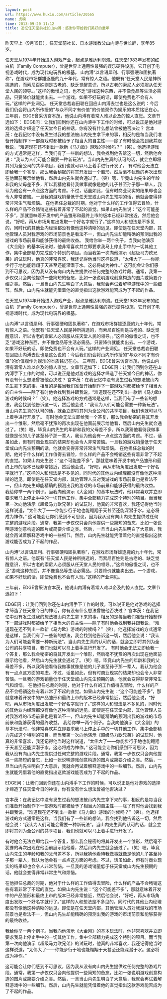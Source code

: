 ```yaml
---
layout: post
url: https://www.huxiu.com/article/20565
name: 虎嗅
time: 2013-09-20 11:12
title: 追忆任天堂前社长山内溥：感谢你带给我们美好的童年
---
```

昨天早上（9月19日），任天堂前社长、日本游戏教父山内溥与世长辞，享年85岁。

任天堂从1974年开始进入游戏产业，起点是雅达利崩溃。任天堂1983年发布的红白机（Family Computer），曾是世界上通用性最强的娱乐硬件设施，它开创了电视游戏时代，成为现代电玩界的根基。 山内溥“以言语犀利、行事强硬和固执著称”，在游戏市场群雄逐鹿的九十年代，常有惊人之语。他既有“任天堂人民是神所挑选的，而索尼百姓则是古老的、缺乏觉醒意识，所以古老的索尼人必须服从任天堂人民的领导。。”这样的傲慢之词，也不乏“游戏这种东西，并不像食品等生活必需品，只要降价就能卖出去。一个游戏，如果不好玩的话，即使免费也不会有人玩。”这样的产业洞见。 任天堂总裁岩田聪在回应山内溥去世也是这么说的：今后我们仍会将山内所传授的"与众不同才有价值"的价值观作为娱乐的本质铭记在心。 三年前，EDGE曾采访宫本茂，他说山内溥有着常人难以企及的惊人直觉。文章节选如下： EDGE问：让我们回到你还在山内溥手下工作的时候，可以说正是他对游戏的选择才缔造了任天堂今日的神话，你有没有什么想法曾被他否决过？ 宫本茂：在我记忆中没有发生过我的想法被山内先生拿下来的事，相反的是每当我们准备开始制作下一部游戏时都被给予了相当大的自主性——除了有时他会找到我并跟我说，“难道现在还不到出一款新《马力欧》游戏的时候吗？”（笑）。他选择游戏的方式通常是这样，当我们有了一些新的想法，我会找到他告诉这一切，然后他会说：“我认为人们可能会需要一种新玩法”。当山内先生真的认可的话，就会立即将其列为全公司的共享项目，我们也就可以马上着手进行开发了。 有时他会无法立即给我一个答复，那么我会秘密的将其开发出一个雏形，然后毫不犹豫的再次出现在他面前展示给他看，然后山内先生就会通过了。（笑）嗯，毕竟山内先生的年龄和我的父母差不多，所以我猜他看待我做事就像是他的儿子甚至孙子那一辈人，我认为他会有一点点这方面的考虑。不过，话虽如此，但有时商业现实的结果却也会令人非常苦恼。一旦我的游戏销量低于任天堂或山内先生预期的话，他就会变得非常非常生气和烦恼。 在他担任总裁的时期，他对于什么样的工作值得去冒险，什么样的产品不会畅销这些有着非常了不起的直觉。如果山内先生说：“这个可能差不多”，那就意味着开发中的产品雏形和最终上市的版本已经非常接近，然后他会说，“好吧，再从市场角度出发取一个好名字就行了。”这样的人和想法是不多见的，同时代的其他业内经理都没有像他这种清晰的远见。即使是在任天堂内部，其他管理人员对我游戏的市场前景也是看法不一，但山内先生却能精确的预测出我的游戏的市场前景和能够获得的最终收益。 我给你举一两个例子。当我向他演示《大金刚》的基本玩法时，他非常喜欢并立即要求我马上停止手中的一切其他工作，集中全部精力完成这个特别的项目。而当我第一次向他演示《超级马力欧兄弟》的试玩时，他真的非常喜欢，我还记得他当时这样说道，“太伟大了——你能步行于地也能翱翔于天甚至还能深潜于水。这必将成为神作。” 这可能会让你们感到不可思议，因为我从没有向山内先生提供过任何完整的游戏片段。通常，我第一步仅仅只会向他提供一些简短的备忘，比如一张说明游戏创意构造的图片或简要介绍之类。然后，一旦当山内先生明白了大意后，我就会再试着解释游戏中的一些细节。然后，山内先生就能凭借着他的直觉指出这款游戏能否成为了不起的作品。

任天堂从1974年开始进入游戏产业，起点是雅达利崩溃。任天堂1983年发布的红白机（Family Computer），曾是世界上通用性最强的娱乐硬件设施，它开创了电视游戏时代，成为现代电玩界的根基。

山内溥“以言语犀利、行事强硬和固执著称”，在游戏市场群雄逐鹿的九十年代，常有惊人之语。他既有“任天堂人民是神所挑选的，而索尼百姓则是古老的、缺乏觉醒意识，所以古老的索尼人必须服从任天堂人民的领导。。”这样的傲慢之词，也不乏“游戏这种东西，并不像食品等生活必需品，只要降价就能卖出去。一个游戏，如果不好玩的话，即使免费也不会有人玩。”这样的产业洞见。 任天堂总裁岩田聪在回应山内溥去世也是这么说的：今后我们仍会将山内所传授的"与众不同才有价值"的价值观作为娱乐的本质铭记在心。 三年前，EDGE曾采访宫本茂，他说山内溥有着常人难以企及的惊人直觉。文章节选如下： EDGE问：让我们回到你还在山内溥手下工作的时候，可以说正是他对游戏的选择才缔造了任天堂今日的神话，你有没有什么想法曾被他否决过？ 宫本茂：在我记忆中没有发生过我的想法被山内先生拿下来的事，相反的是每当我们准备开始制作下一部游戏时都被给予了相当大的自主性——除了有时他会找到我并跟我说，“难道现在还不到出一款新《马力欧》游戏的时候吗？”（笑）。他选择游戏的方式通常是这样，当我们有了一些新的想法，我会找到他告诉这一切，然后他会说：“我认为人们可能会需要一种新玩法”。当山内先生真的认可的话，就会立即将其列为全公司的共享项目，我们也就可以马上着手进行开发了。 有时他会无法立即给我一个答复，那么我会秘密的将其开发出一个雏形，然后毫不犹豫的再次出现在他面前展示给他看，然后山内先生就会通过了。（笑）嗯，毕竟山内先生的年龄和我的父母差不多，所以我猜他看待我做事就像是他的儿子甚至孙子那一辈人，我认为他会有一点点这方面的考虑。不过，话虽如此，但有时商业现实的结果却也会令人非常苦恼。一旦我的游戏销量低于任天堂或山内先生预期的话，他就会变得非常非常生气和烦恼。 在他担任总裁的时期，他对于什么样的工作值得去冒险，什么样的产品不会畅销这些有着非常了不起的直觉。如果山内先生说：“这个可能差不多”，那就意味着开发中的产品雏形和最终上市的版本已经非常接近，然后他会说，“好吧，再从市场角度出发取一个好名字就行了。”这样的人和想法是不多见的，同时代的其他业内经理都没有像他这种清晰的远见。即使是在任天堂内部，其他管理人员对我游戏的市场前景也是看法不一，但山内先生却能精确的预测出我的游戏的市场前景和能够获得的最终收益。 我给你举一两个例子。当我向他演示《大金刚》的基本玩法时，他非常喜欢并立即要求我马上停止手中的一切其他工作，集中全部精力完成这个特别的项目。而当我第一次向他演示《超级马力欧兄弟》的试玩时，他真的非常喜欢，我还记得他当时这样说道，“太伟大了——你能步行于地也能翱翔于天甚至还能深潜于水。这必将成为神作。” 这可能会让你们感到不可思议，因为我从没有向山内先生提供过任何完整的游戏片段。通常，我第一步仅仅只会向他提供一些简短的备忘，比如一张说明游戏创意构造的图片或简要介绍之类。然后，一旦当山内先生明白了大意后，我就会再试着解释游戏中的一些细节。然后，山内先生就能凭借着他的直觉指出这款游戏能否成为了不起的作品。

山内溥“以言语犀利、行事强硬和固执著称”，在游戏市场群雄逐鹿的九十年代，常有惊人之语。他既有“任天堂人民是神所挑选的，而索尼百姓则是古老的、缺乏觉醒意识，所以古老的索尼人必须服从任天堂人民的领导。。”这样的傲慢之词，也不乏“游戏这种东西，并不像食品等生活必需品，只要降价就能卖出去。一个游戏，如果不好玩的话，即使免费也不会有人玩。”这样的产业洞见。

三年前，EDGE曾采访宫本茂，他说山内溥有着常人难以企及的惊人直觉。文章节选如下：

EDGE问：让我们回到你还在山内溥手下工作的时候，可以说正是他对游戏的选择才缔造了任天堂今日的神话，你有没有什么想法曾被他否决过？ 宫本茂：在我记忆中没有发生过我的想法被山内先生拿下来的事，相反的是每当我们准备开始制作下一部游戏时都被给予了相当大的自主性——除了有时他会找到我并跟我说，“难道现在还不到出一款新《马力欧》游戏的时候吗？”（笑）。他选择游戏的方式通常是这样，当我们有了一些新的想法，我会找到他告诉这一切，然后他会说：“我认为人们可能会需要一种新玩法”。当山内先生真的认可的话，就会立即将其列为全公司的共享项目，我们也就可以马上着手进行开发了。 有时他会无法立即给我一个答复，那么我会秘密的将其开发出一个雏形，然后毫不犹豫的再次出现在他面前展示给他看，然后山内先生就会通过了。（笑）嗯，毕竟山内先生的年龄和我的父母差不多，所以我猜他看待我做事就像是他的儿子甚至孙子那一辈人，我认为他会有一点点这方面的考虑。不过，话虽如此，但有时商业现实的结果却也会令人非常苦恼。一旦我的游戏销量低于任天堂或山内先生预期的话，他就会变得非常非常生气和烦恼。 在他担任总裁的时期，他对于什么样的工作值得去冒险，什么样的产品不会畅销这些有着非常了不起的直觉。如果山内先生说：“这个可能差不多”，那就意味着开发中的产品雏形和最终上市的版本已经非常接近，然后他会说，“好吧，再从市场角度出发取一个好名字就行了。”这样的人和想法是不多见的，同时代的其他业内经理都没有像他这种清晰的远见。即使是在任天堂内部，其他管理人员对我游戏的市场前景也是看法不一，但山内先生却能精确的预测出我的游戏的市场前景和能够获得的最终收益。 我给你举一两个例子。当我向他演示《大金刚》的基本玩法时，他非常喜欢并立即要求我马上停止手中的一切其他工作，集中全部精力完成这个特别的项目。而当我第一次向他演示《超级马力欧兄弟》的试玩时，他真的非常喜欢，我还记得他当时这样说道，“太伟大了——你能步行于地也能翱翔于天甚至还能深潜于水。这必将成为神作。” 这可能会让你们感到不可思议，因为我从没有向山内先生提供过任何完整的游戏片段。通常，我第一步仅仅只会向他提供一些简短的备忘，比如一张说明游戏创意构造的图片或简要介绍之类。然后，一旦当山内先生明白了大意后，我就会再试着解释游戏中的一些细节。然后，山内先生就能凭借着他的直觉指出这款游戏能否成为了不起的作品。

EDGE问：让我们回到你还在山内溥手下工作的时候，可以说正是他对游戏的选择才缔造了任天堂今日的神话，你有没有什么想法曾被他否决过？

宫本茂：在我记忆中没有发生过我的想法被山内先生拿下来的事，相反的是每当我们准备开始制作下一部游戏时都被给予了相当大的自主性——除了有时他会找到我并跟我说，“难道现在还不到出一款新《马力欧》游戏的时候吗？”（笑）。他选择游戏的方式通常是这样，当我们有了一些新的想法，我会找到他告诉这一切，然后他会说：“我认为人们可能会需要一种新玩法”。当山内先生真的认可的话，就会立即将其列为全公司的共享项目，我们也就可以马上着手进行开发了。

有时他会无法立即给我一个答复，那么我会秘密的将其开发出一个雏形，然后毫不犹豫的再次出现在他面前展示给他看，然后山内先生就会通过了。（笑）嗯，毕竟山内先生的年龄和我的父母差不多，所以我猜他看待我做事就像是他的儿子甚至孙子那一辈人，我认为他会有一点点这方面的考虑。不过，话虽如此，但有时商业现实的结果却也会令人非常苦恼。一旦我的游戏销量低于任天堂或山内先生预期的话，他就会变得非常非常生气和烦恼。

在他担任总裁的时期，他对于什么样的工作值得去冒险，什么样的产品不会畅销这些有着非常了不起的直觉。如果山内先生说：“这个可能差不多”，那就意味着开发中的产品雏形和最终上市的版本已经非常接近，然后他会说，“好吧，再从市场角度出发取一个好名字就行了。”这样的人和想法是不多见的，同时代的其他业内经理都没有像他这种清晰的远见。即使是在任天堂内部，其他管理人员对我游戏的市场前景也是看法不一，但山内先生却能精确的预测出我的游戏的市场前景和能够获得的最终收益。

我给你举一两个例子。当我向他演示《大金刚》的基本玩法时，他非常喜欢并立即要求我马上停止手中的一切其他工作，集中全部精力完成这个特别的项目。而当我第一次向他演示《超级马力欧兄弟》的试玩时，他真的非常喜欢，我还记得他当时这样说道，“太伟大了——你能步行于地也能翱翔于天甚至还能深潜于水。这必将成为神作。”

这可能会让你们感到不可思议，因为我从没有向山内先生提供过任何完整的游戏片段。通常，我第一步仅仅只会向他提供一些简短的备忘，比如一张说明游戏创意构造的图片或简要介绍之类。然后，一旦当山内先生明白了大意后，我就会再试着解释游戏中的一些细节。然后，山内先生就能凭借着他的直觉指出这款游戏能否成为了不起的作品。

